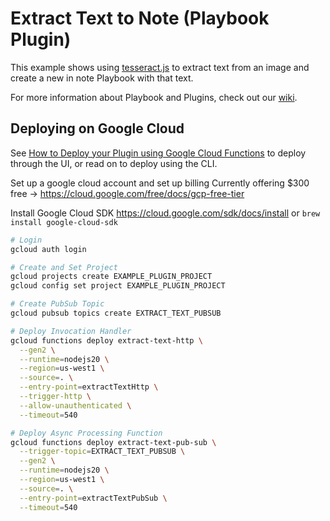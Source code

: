 # Extract Text to Note (Playbook Plugin)

This example shows using [tesseract.js](https://github.com/naptha/tesseract.js) to extract text from an image and create a new in note Playbook with that text.

For more information about Playbook and Plugins, check out our [wiki](https://playbookteam.notion.site/Welcome-to-Playbook-s-Beta-Developer-Program-dc78d1e6321c4dbf949889b1b9d3aa6b).

## Deploying on Google Cloud

See [How to Deploy your Plugin using Google Cloud Functions](https://www.notion.so/playbookteam/How-to-Deploy-your-Plugin-using-Google-Cloud-Functions-1fe3a5c98bd3449aa2406d6f2bc7d8ca?pvs=4) to deploy through the UI, or read on to deploy using the CLI.

Set up a google cloud account and set up billing
Currently offering $300 free -> https://cloud.google.com/free/docs/gcp-free-tier

Install Google Cloud SDK
https://cloud.google.com/sdk/docs/install or `brew install google-cloud-sdk`

```bash
# Login
gcloud auth login

# Create and Set Project
gcloud projects create EXAMPLE_PLUGIN_PROJECT
gcloud config set project EXAMPLE_PLUGIN_PROJECT

# Create PubSub Topic
gcloud pubsub topics create EXTRACT_TEXT_PUBSUB

# Deploy Invocation Handler
gcloud functions deploy extract-text-http \
  --gen2 \
  --runtime=nodejs20 \
  --region=us-west1 \
  --source=. \
  --entry-point=extractTextHttp \
  --trigger-http \
  --allow-unauthenticated \
  --timeout=540

# Deploy Async Processing Function
gcloud functions deploy extract-text-pub-sub \
  --trigger-topic=EXTRACT_TEXT_PUBSUB \
  --gen2 \
  --runtime=nodejs20 \
  --region=us-west1 \
  --source=. \
  --entry-point=extractTextPubSub \
  --timeout=540
```
